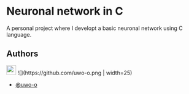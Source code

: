 
# Neuronal network in C

A personal project where I developt a basic neuronal network using C language.


## Authors
<img src="https://github.com/uwo-o.png" width="25" height="25">
![](https://github.com/uwo-o.png | width=25)

- [@uwo-o](https://www.github.com/uwo-o)